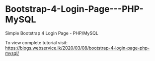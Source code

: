 # Bootstrap-4-Login-Page---PHP-MySQL
Simple Bootstrap 4 Login Page - PHP/MySQL

To view complete tutorial visit: https://blogs.webservice.lk/2020/03/08/bootstrap-4-login-page-php-mysql/
